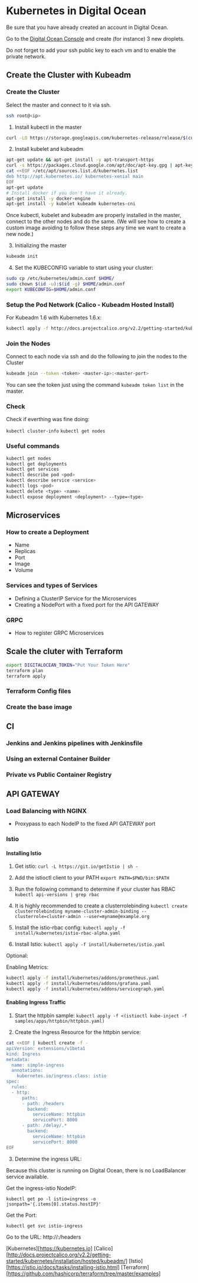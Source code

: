 # Kubernetes in Digital Ocean

Be sure that you have already created an account in Digital Ocean.

Go to the [Digital Ocean Console](https://cloud.digitalocean.com/) and create (for instance) 3 new droplets.

Do not forget to add your ssh public key to each vm and to enable the private network.

## Create the Cluster with Kubeadm

### Create the Cluster

Select the master and connect to it via ssh.

```bash
ssh root@<ip>
```

1. Install kubectl in the master

```bash
curl -LO https://storage.googleapis.com/kubernetes-release/release/$(curl -s https://storage.googleapis.com/kubernetes-release/release/stable.txt)/bin/linux/amd64/kubectl
```

2. Install kubelet and kubeadm

```bash
apt-get update && apt-get install -y apt-transport-https
curl -s https://packages.cloud.google.com/apt/doc/apt-key.gpg | apt-key add -
cat <<EOF >/etc/apt/sources.list.d/kubernetes.list
deb http://apt.kubernetes.io/ kubernetes-xenial main
EOF
apt-get update
# Install docker if you don't have it already.
apt-get install -y docker-engine
apt-get install -y kubelet kubeadm kubernetes-cni
```

Once kubectl, kubelet and kubeadm are properly installed in the master, connect to the other nodes and
do the same. (We will see how to create a custom image avoiding to follow these steps any time we want to create a new node.)

3. Initializing the master

```bash
kubeadm init
```

4. Set the KUBECONFIG variable to start using your cluster:

```bash
sudo cp /etc/kubernetes/admin.conf $HOME/
sudo chown $(id -u):$(id -g) $HOME/admin.conf
export KUBECONFIG=$HOME/admin.conf
```

### Setup the Pod Network (Calico - Kubeadm Hosted Install)

For Kubeadm 1.6 with Kubernetes 1.6.x:

```bash
kubectl apply -f http://docs.projectcalico.org/v2.2/getting-started/kubernetes/installation/hosted/kubeadm/1.6/calico.yaml
```

### Join the Nodes

Connect to each node via ssh and do the following to join the nodes to the Cluster

```bash
kubeadm join --token <token> <master-ip>:<master-port>
```

You can see the token just using the command `kubeadm token list` in the master.

### Check

Check if everthing was fine doing:

`kubectl cluster-info`
`kubectl get nodes`

### Useful commands

```bash
kubectl get nodes
kubectl get deployments
kubectl get services
kubectl describe pod <pod>
kubectl describe service <service>
kubectl logs <pod>
kubectl delete <type> <name>
kubectl expose deployment <deployment> --type=<type>
```

## Microservices

### How to create a Deployment

- Name
- Replicas
- Port
- Image
- Volume

### Services and types of Services

- Defining a ClusterIP Service for the Microservices
- Creating a NodePort with a fixed port for the API GATEWAY

### GRPC

- How to register GRPC Microservices

## Scale the cluter with Terraform

```bash
export DIGITALOCEAN_TOKEN="Put Your Token Here"
terraform plan
terraform apply
```

### Terraform Config files

### Create the base image

## CI

### Jenkins and Jenkins pipelines with Jenkinsfile

### Using an external Container Builder

### Private vs Public Container Registry

## API GATEWAY

### Load Balancing with NGINX

- Proxypass to each NodeIP to the fixed API GATEWAY port

### Istio

#### Installing Istio

1. Get istio: `curl -L https://git.io/getIstio | sh -`

2. Add the istioctl client to your PATH `export PATH=$PWD/bin:$PATH`

3. Run the following command to determine if your cluster has RBAC `kubectl api-versions | grep rbac`

4. It is highly recommended to create a clusterrolebinding `kubectl create clusterrolebinding myname-cluster-admin-binding --clusterrole=cluster-admin --user=myname@example.org`

5. Install the istio-rbac config: `kubectl apply -f install/kubernetes/istio-rbac-alpha.yaml`

6. Install Istio: `kubectl apply -f install/kubernetes/istio.yaml`

Optional:

Enabling Metrics:

```bash
kubectl apply -f install/kubernetes/addons/prometheus.yaml
kubectl apply -f install/kubernetes/addons/grafana.yaml
kubectl apply -f install/kubernetes/addons/servicegraph.yaml
```

#### Enabling Ingress Traffic

1. Start the httpbin sample: `kubectl apply -f <(istioctl kube-inject -f samples/apps/httpbin/httpbin.yaml)`

2. Create the Ingress Resource for the httpbin service:

```bash
cat <<EOF | kubectl create -f -
apiVersion: extensions/v1beta1
kind: Ingress
metadata:
  name: simple-ingress
  annotations:
    kubernetes.io/ingress.class: istio
spec:
  rules:
  - http:
      paths:
      - path: /headers
        backend:
          serviceName: httpbin
          servicePort: 8000
      - path: /delay/.*
        backend:
          serviceName: httpbin
          servicePort: 8000
EOF
```

3. Determine the ingress URL:

Because this cluster is running on Digital Ocean, there is no LoadBalancer service available.

Get the ingress-istio NodeIP:

`kubectl get po -l istio=ingress -o jsonpath='{.items[0].status.hostIP}'`

Get the Port:

`kubectl get svc istio-ingress`

Go to the URL: http://<IP>:<PORT>/headers

[Kubernetes][https://kubernetes.io]
[Calico][http://docs.projectcalico.org/v2.2/getting-started/kubernetes/installation/hosted/kubeadm/]
[Istio][https://istio.io/docs/tasks/installing-istio.html]
[Terraform][https://github.com/hashicorp/terraform/tree/master/examples]
